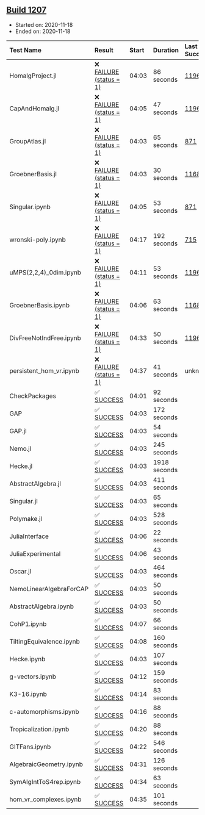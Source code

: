 ## [Build 1207](https://oscarci.mathematik.uni-kl.de/job/oscar-stable/1207/)

* Started on: 2020-11-18
* Ended on: 2020-11-18

| Test Name    | Result | Start | Duration | Last Success | First Failure |
|:-------------|:-------|:------|:---------|:-------------|:--------------|
| HomalgProject.jl | ❌ [FAILURE (status = 1)](https://oscarci.mathematik.uni-kl.de/job/oscar-stable/1207/artifact/logs/build-1207/HomalgProject.jl.log) | 04:03 | 86 seconds | [1196](https://oscarci.mathematik.uni-kl.de/job/oscar-stable/1196/) | [1197](https://oscarci.mathematik.uni-kl.de/job/oscar-stable/1197/) |
| CapAndHomalg.jl | ❌ [FAILURE (status = 1)](https://oscarci.mathematik.uni-kl.de/job/oscar-stable/1207/artifact/logs/build-1207/CapAndHomalg.jl.log) | 04:05 | 47 seconds | [1196](https://oscarci.mathematik.uni-kl.de/job/oscar-stable/1196/) | [1197](https://oscarci.mathematik.uni-kl.de/job/oscar-stable/1197/) |
| GroupAtlas.jl | ❌ [FAILURE (status = 1)](https://oscarci.mathematik.uni-kl.de/job/oscar-stable/1207/artifact/logs/build-1207/GroupAtlas.jl.log) | 04:03 | 65 seconds | [871](https://oscarci.mathematik.uni-kl.de/job/oscar-stable/871/) | [872](https://oscarci.mathematik.uni-kl.de/job/oscar-stable/872/) |
| GroebnerBasis.jl | ❌ [FAILURE (status = 1)](https://oscarci.mathematik.uni-kl.de/job/oscar-stable/1207/artifact/logs/build-1207/GroebnerBasis.jl.log) | 04:03 | 30 seconds | [1168](https://oscarci.mathematik.uni-kl.de/job/oscar-stable/1168/) | [1169](https://oscarci.mathematik.uni-kl.de/job/oscar-stable/1169/) |
| Singular.ipynb | ❌ [FAILURE (status = 1)](https://oscarci.mathematik.uni-kl.de/job/oscar-stable/1207/artifact/logs/build-1207/Singular.ipynb.log) | 04:05 | 53 seconds | [871](https://oscarci.mathematik.uni-kl.de/job/oscar-stable/871/) | [872](https://oscarci.mathematik.uni-kl.de/job/oscar-stable/872/) |
| wronski-poly.ipynb | ❌ [FAILURE (status = 1)](https://oscarci.mathematik.uni-kl.de/job/oscar-stable/1207/artifact/logs/build-1207/wronski-poly.ipynb.log) | 04:17 | 192 seconds | [715](https://oscarci.mathematik.uni-kl.de/job/oscar-stable/715/) | [716](https://oscarci.mathematik.uni-kl.de/job/oscar-stable/716/) |
| uMPS(2,2,4)_0dim.ipynb | ❌ [FAILURE (status = 1)](https://oscarci.mathematik.uni-kl.de/job/oscar-stable/1207/artifact/logs/build-1207/uMPS-2-2-4-_0dim.ipynb.log) | 04:11 | 53 seconds | [1196](https://oscarci.mathematik.uni-kl.de/job/oscar-stable/1196/) | [1197](https://oscarci.mathematik.uni-kl.de/job/oscar-stable/1197/) |
| GroebnerBasis.ipynb | ❌ [FAILURE (status = 1)](https://oscarci.mathematik.uni-kl.de/job/oscar-stable/1207/artifact/logs/build-1207/GroebnerBasis.ipynb.log) | 04:06 | 63 seconds | [1168](https://oscarci.mathematik.uni-kl.de/job/oscar-stable/1168/) | [1169](https://oscarci.mathematik.uni-kl.de/job/oscar-stable/1169/) |
| DivFreeNotIndFree.ipynb | ❌ [FAILURE (status = 1)](https://oscarci.mathematik.uni-kl.de/job/oscar-stable/1207/artifact/logs/build-1207/DivFreeNotIndFree.ipynb.log) | 04:33 | 50 seconds | [1196](https://oscarci.mathematik.uni-kl.de/job/oscar-stable/1196/) | [1197](https://oscarci.mathematik.uni-kl.de/job/oscar-stable/1197/) |
| persistent_hom_vr.ipynb | ❌ [FAILURE (status = 1)](https://oscarci.mathematik.uni-kl.de/job/oscar-stable/1207/artifact/logs/build-1207/persistent_hom_vr.ipynb.log) | 04:37 | 41 seconds | unknown | unknown |
| CheckPackages | ✅ [SUCCESS](https://oscarci.mathematik.uni-kl.de/job/oscar-stable/1207/artifact/logs/build-1207/CheckPackages.log) | 04:01 | 92 seconds |  |  |
| GAP | ✅ [SUCCESS](https://oscarci.mathematik.uni-kl.de/job/oscar-stable/1207/artifact/logs/build-1207/GAP.log) | 04:03 | 172 seconds |  |  |
| GAP.jl | ✅ [SUCCESS](https://oscarci.mathematik.uni-kl.de/job/oscar-stable/1207/artifact/logs/build-1207/GAP.jl.log) | 04:03 | 54 seconds |  |  |
| Nemo.jl | ✅ [SUCCESS](https://oscarci.mathematik.uni-kl.de/job/oscar-stable/1207/artifact/logs/build-1207/Nemo.jl.log) | 04:03 | 245 seconds |  |  |
| Hecke.jl | ✅ [SUCCESS](https://oscarci.mathematik.uni-kl.de/job/oscar-stable/1207/artifact/logs/build-1207/Hecke.jl.log) | 04:03 | 1918 seconds |  |  |
| AbstractAlgebra.jl | ✅ [SUCCESS](https://oscarci.mathematik.uni-kl.de/job/oscar-stable/1207/artifact/logs/build-1207/AbstractAlgebra.jl.log) | 04:03 | 411 seconds |  |  |
| Singular.jl | ✅ [SUCCESS](https://oscarci.mathematik.uni-kl.de/job/oscar-stable/1207/artifact/logs/build-1207/Singular.jl.log) | 04:03 | 65 seconds |  |  |
| Polymake.jl | ✅ [SUCCESS](https://oscarci.mathematik.uni-kl.de/job/oscar-stable/1207/artifact/logs/build-1207/Polymake.jl.log) | 04:03 | 528 seconds |  |  |
| JuliaInterface | ✅ [SUCCESS](https://oscarci.mathematik.uni-kl.de/job/oscar-stable/1207/artifact/logs/build-1207/JuliaInterface.log) | 04:06 | 22 seconds |  |  |
| JuliaExperimental | ✅ [SUCCESS](https://oscarci.mathematik.uni-kl.de/job/oscar-stable/1207/artifact/logs/build-1207/JuliaExperimental.log) | 04:06 | 43 seconds |  |  |
| Oscar.jl | ✅ [SUCCESS](https://oscarci.mathematik.uni-kl.de/job/oscar-stable/1207/artifact/logs/build-1207/Oscar.jl.log) | 04:03 | 464 seconds |  |  |
| NemoLinearAlgebraForCAP | ✅ [SUCCESS](https://oscarci.mathematik.uni-kl.de/job/oscar-stable/1207/artifact/logs/build-1207/NemoLinearAlgebraForCAP.log) | 04:03 | 50 seconds |  |  |
| AbstractAlgebra.ipynb | ✅ [SUCCESS](https://oscarci.mathematik.uni-kl.de/job/oscar-stable/1207/artifact/logs/build-1207/AbstractAlgebra.ipynb.log) | 04:03 | 50 seconds |  |  |
| CohP1.ipynb | ✅ [SUCCESS](https://oscarci.mathematik.uni-kl.de/job/oscar-stable/1207/artifact/logs/build-1207/CohP1.ipynb.log) | 04:07 | 66 seconds |  |  |
| TiltingEquivalence.ipynb | ✅ [SUCCESS](https://oscarci.mathematik.uni-kl.de/job/oscar-stable/1207/artifact/logs/build-1207/TiltingEquivalence.ipynb.log) | 04:08 | 160 seconds |  |  |
| Hecke.ipynb | ✅ [SUCCESS](https://oscarci.mathematik.uni-kl.de/job/oscar-stable/1207/artifact/logs/build-1207/Hecke.ipynb.log) | 04:03 | 107 seconds |  |  |
| g-vectors.ipynb | ✅ [SUCCESS](https://oscarci.mathematik.uni-kl.de/job/oscar-stable/1207/artifact/logs/build-1207/g-vectors.ipynb.log) | 04:12 | 159 seconds |  |  |
| K3-16.ipynb | ✅ [SUCCESS](https://oscarci.mathematik.uni-kl.de/job/oscar-stable/1207/artifact/logs/build-1207/K3-16.ipynb.log) | 04:14 | 83 seconds |  |  |
| c-automorphisms.ipynb | ✅ [SUCCESS](https://oscarci.mathematik.uni-kl.de/job/oscar-stable/1207/artifact/logs/build-1207/c-automorphisms.ipynb.log) | 04:16 | 88 seconds |  |  |
| Tropicalization.ipynb | ✅ [SUCCESS](https://oscarci.mathematik.uni-kl.de/job/oscar-stable/1207/artifact/logs/build-1207/Tropicalization.ipynb.log) | 04:20 | 88 seconds |  |  |
| GITFans.ipynb | ✅ [SUCCESS](https://oscarci.mathematik.uni-kl.de/job/oscar-stable/1207/artifact/logs/build-1207/GITFans.ipynb.log) | 04:22 | 546 seconds |  |  |
| AlgebraicGeometry.ipynb | ✅ [SUCCESS](https://oscarci.mathematik.uni-kl.de/job/oscar-stable/1207/artifact/logs/build-1207/AlgebraicGeometry.ipynb.log) | 04:31 | 126 seconds |  |  |
| SymAlgIntToS4rep.ipynb | ✅ [SUCCESS](https://oscarci.mathematik.uni-kl.de/job/oscar-stable/1207/artifact/logs/build-1207/SymAlgIntToS4rep.ipynb.log) | 04:34 | 63 seconds |  |  |
| hom_vr_complexes.ipynb | ✅ [SUCCESS](https://oscarci.mathematik.uni-kl.de/job/oscar-stable/1207/artifact/logs/build-1207/hom_vr_complexes.ipynb.log) | 04:35 | 101 seconds |  |  |
